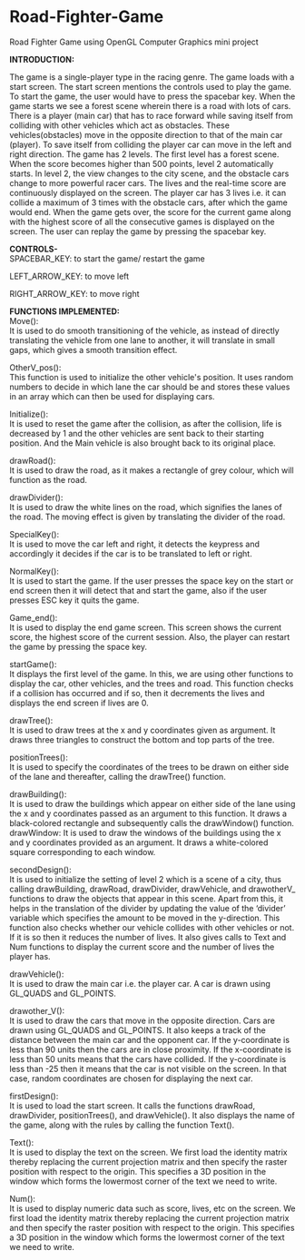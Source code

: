 # Road-Fighter-Game 
Road Fighter Game using OpenGL
Computer Graphics mini project

**INTRODUCTION:**

The game is a single-player type in the racing genre. The game loads with a start screen. The start screen mentions the controls used to play the game. To start the game, the user would have to press the spacebar key. When the game starts we see a forest scene wherein there is a road with lots of cars. There is a player (main car) that has to race forward while saving itself from colliding with other vehicles which act as obstacles. These vehicles(obstacles) move in the opposite direction to that of the main car (player). To save itself from colliding the player car can move in the left and right direction. The game has 2 levels. The first level has a forest scene. When the score becomes higher than 500 points, level 2 automatically starts. In level 2, the view changes to the city scene, and the obstacle cars change to more powerful racer cars. The lives and the real-time score are continuously displayed on the screen. The player car has 3 lives i.e. it can collide a maximum of 3 times with the obstacle cars, after which the game would end. When the game gets over, the score for the current game along with the highest score of all the consecutive games is displayed on the screen. The user can replay the game by pressing the spacebar key.

**CONTROLS-**<br>
SPACEBAR_KEY: to start the game/ restart the game

LEFT_ARROW_KEY: to move left

RIGHT_ARROW_KEY: to move right

**FUNCTIONS IMPLEMENTED:**<br>
Move(): <BR>
It is used to do smooth transitioning of the vehicle, as instead of directly translating the vehicle from one lane to another, it will translate in small gaps, which gives a smooth transition effect.

OtherV_pos(): <BR>
This function is used to initialize the other vehicle's position. It uses random numbers to decide in which lane the car should be and stores these values in an array which can then be used for displaying cars.

Initialize(): <BR>
It is used to reset the game after the collision, as after the collision, life is decreased by 1 and the other vehicles are sent back to their starting position. And the Main vehicle is also brought back to its original place.

drawRoad(): <BR>
It is used to draw the road, as it makes a rectangle of grey colour, which will function as the road.

drawDivider():  <BR>
It is used to draw the white lines on the road, which signifies the lanes of the road. The moving effect is given by translating the divider of the road.

SpecialKey(): <BR>
It is used to move the car left and right, it detects the keypress and accordingly it decides if the car is to be translated to left or right.

NormalKey():  <BR>
It is used to start the game. If the user presses the space key on the start or end screen then it will detect that and start the game, also if the user presses ESC key it quits the game.

Game_end():  <BR>It is used to display the end game screen. This screen shows the current score, the highest score of the current session. Also, the player can restart the game by pressing the space key.

startGame():  <BR>It displays the first level of the game. In this, we are using other functions to display the car, other vehicles, and the trees and road. This function checks if a collision has occurred and if so, then it decrements the lives and displays the end screen if lives are 0.

drawTree(): <BR> It is used to draw trees at the x and y coordinates given as argument. It draws three triangles to construct the bottom and top parts of the tree.

positionTrees():  <BR>It is used to specify the coordinates of the trees to be drawn on either side of the lane and thereafter, calling the drawTree() function.

drawBuilding():  <BR>It is used to draw the buildings which appear on either side of the lane using the x and y coordinates passed as an argument to this function. It draws a black-colored rectangle and subsequently calls the drawWindow() function.
drawWindow: It is used to draw the windows of the buildings using the x and y coordinates provided as an argument. It draws a white-colored square corresponding to each window.

secondDesign():  <BR>It is used to initialize the setting of level 2 which is a scene of a city, thus calling drawBuilding, drawRoad, drawDivider, drawVehicle, and drawotherV_ functions to draw the objects that appear in this scene. Apart from this, it helps in the translation of the divider by updating the value of the ‘divider’ variable which specifies the amount to be moved in the y-direction. This function also checks whether our vehicle collides with other vehicles or not. If it is so then it reduces the number of lives. It also gives calls to Text and Num functions to display the current score and the number of lives the player has.

drawVehicle():  <BR>It is used to draw the main car i.e. the player car. A car is drawn using GL_QUADS and GL_POINTS.

drawother_V():  <BR>It is used to draw the cars that move in the opposite direction. Cars are drawn using GL_QUADS and GL_POINTS. It also keeps a track of the distance between the main car and the opponent car. If the y-coordinate is less than 90 units then the cars are in close proximity. If the x-coordinate is less than 50 units means that the cars have collided. If the y-coordinate is less than -25 then it means that the car is not visible on the screen. In that case, random coordinates are chosen for displaying the next car.


firstDesign():  <BR>It is used to load the start screen. It calls the functions drawRoad, drawDivider,  positionTrees(), and drawVehicle(). It also displays the name of the game, along with the rules by calling the function Text().

Text(): <BR> It is used to display the text on the screen. We first load the identity matrix thereby replacing the current projection matrix and then specify the raster position with respect to the origin. This specifies a 3D position in the window which forms the lowermost corner of the text we need to write.

Num():  <BR>It is used to display numeric data such as score, lives, etc on the screen. We first load the identity matrix thereby replacing the current projection matrix and then specify the raster position with respect to the origin. This specifies a 3D position in the window which forms the lowermost corner of the text we need to write.


